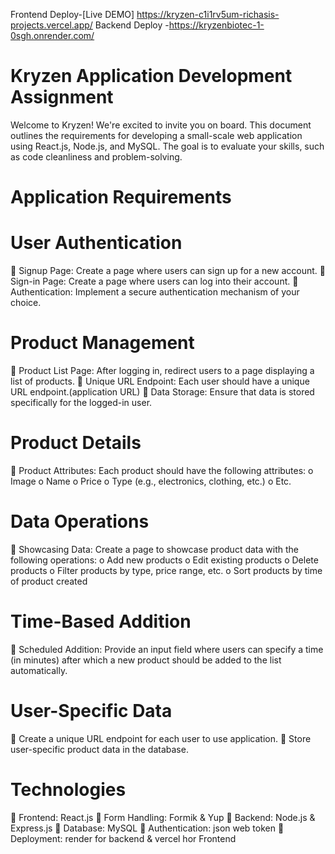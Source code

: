 Frontend Deploy-[Live DEMO] https://kryzen-c1i1rv5um-richasis-projects.vercel.app/
 Backend Deploy -https://kryzenbiotec-1-0sgh.onrender.com/
 
 # Kryzen Application Development Assignment
Welcome to Kryzen! We're excited to invite you on board. This document outlines the
requirements for developing a small-scale web application using React.js, Node.js, and
MySQL. The goal is to evaluate your skills, such as code cleanliness and problem-solving.

# Application Requirements
# User Authentication
 Signup Page: Create a page where users can sign up for a new account.
 Sign-in Page: Create a page where users can log into their account.
 Authentication: Implement a secure authentication mechanism of your choice.

# Product Management
 Product List Page: After logging in, redirect users to a page displaying a list of products.
 Unique URL Endpoint: Each user should have a unique URL endpoint.(application URL)
 Data Storage: Ensure that data is stored specifically for the logged-in user.

# Product Details
 Product Attributes: Each product should have the following attributes:
o Image
o Name
o Price
o Type (e.g., electronics, clothing, etc.)
o Etc.
# Data Operations
 Showcasing Data: Create a page to showcase product data with the following operations:
o Add new products
o Edit existing products
o Delete products
o Filter products by type, price range, etc.
o Sort products by time of product created
# Time-Based Addition
 Scheduled Addition: Provide an input field where users can specify a time (in minutes) after
which a new product should be added to the list automatically.
# User-Specific Data
 Create a unique URL endpoint for each user to use application.
 Store user-specific product data in the database.
# Technologies
 Frontend: React.js
 Form Handling: Formik & Yup
 Backend: Node.js & Express.js
 Database: MySQL
 Authentication: json web token
 Deployment: render for backend & vercel hor Frontend
